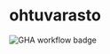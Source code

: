 # ohtuvarasto


![GHA workflow badge]([https://github.com/ankkalampi/ohtuvarasto/workflows/CI/badge.svg]https://github.com/ankkalampi/ohtuvarasto/actions)
